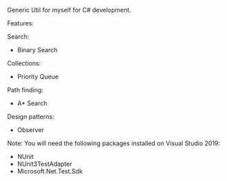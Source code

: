 Generic Util for myself for C# development.

Features:

Search:
- Binary Search

Collections:
- Priority Queue

Path finding:
- A* Search

Design patterns:
- Observer

Note:
You will need the following packages installed on Visual Studio 2019:
- NUnit
- NUnit3TestAdapter
- Microsoft.Net.Test.Sdk

